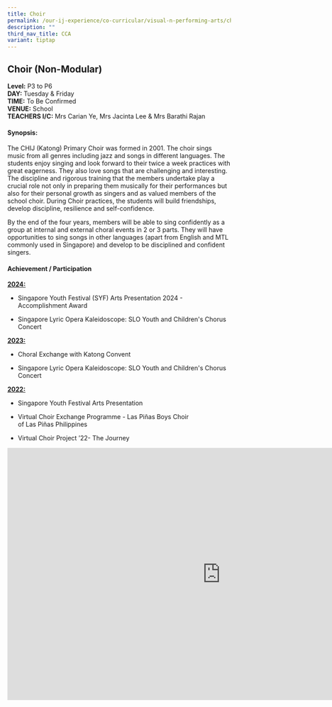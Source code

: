 ```yaml
---
title: Choir
permalink: /our-ij-experience/co-curricular/visual-n-performing-arts/choir/
description: ""
third_nav_title: CCA
variant: tiptap
---
```

<h2>Choir (Non-Modular)</h2>
<p><strong>Level:</strong>&nbsp;P3 to P6
<br><strong>DAY:</strong>&nbsp;Tuesday &amp; Friday
<br><strong>TIME:</strong>&nbsp;To Be Confirmed
<br><strong>VENUE:</strong>&nbsp;School
<br><strong>TEACHERS I/C:</strong>&nbsp;Mrs Carian Ye, Mrs Jacinta Lee &amp;
Mrs Barathi Rajan</p>
<h4><strong>Synopsis:</strong></h4>
<p>The CHIJ (Katong) Primary Choir was formed in 2001. The choir sings music
from all genres including jazz and songs in different languages. The students
enjoy singing and look forward to their twice a week practices with great
eagerness. They also love songs that are challenging and interesting. The
discipline and rigorous training that the members undertake play a crucial
role not only in preparing them musically for their performances but also
for their personal growth as singers and as valued members of the school
choir. During Choir practices, the students will build friendships, develop
discipline, resilience and self-confidence.</p>
<p>By the end of the four years, members will be able to sing confidently
as a group at internal and external choral events in 2 or 3 parts. They
will have opportunities to sing songs in other languages (apart from English
and MTL commonly used in Singapore) and develop to be disciplined and confident
singers.</p>
<h4><strong>Achievement / Participation</strong></h4>
<p><strong><u>2024:</u></strong>
</p>
<ul data-tight="true" class="tight">
<li>
<p>Singapore Youth Festival (SYF) Arts Presentation 2024 -&nbsp; Accomplishment
Award</p>
</li>
<li>
<p>Singapore Lyric Opera Kaleidoscope: SLO Youth and Children's Chorus Concert</p>
</li>
</ul>
<p><strong><u>2023:</u></strong>
</p>
<ul data-tight="true" class="tight">
<li>
<p>Choral Exchange with Katong Convent</p>
</li>
<li>
<p>Singapore Lyric Opera Kaleidoscope: SLO Youth and Children's Chorus Concert</p>
</li>
</ul>
<p><strong><u>2022:</u></strong>
</p>
<ul data-tight="true" class="tight">
<li>
<p>Singapore Youth Festival Arts Presentation</p>
</li>
<li>
<p>Virtual Choir Exchange Programme - Las&nbsp;Piñas&nbsp;Boys Choir of&nbsp;Las&nbsp;Piñas&nbsp;Philippines</p>
</li>
<li>
<p>Virtual Choir Project ’22- The Journey</p>
</li>
</ul>
<div class="iframe-wrapper">
<iframe height="569" width="960" allowfullscreen="true" frameborder="0" src="https://docs.google.com/presentation/d/e/2PACX-1vQ0e-bAmY0dmMa5ZaL7k_2V59TqblbhCziI_G63j-bMwcXjKWZZS9naii2FNWgvW0sQxW1iiz0Kzw6D/embed?start=true&amp;loop=false&amp;delayms=5000"></iframe>
</div>
<p></p>
